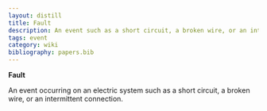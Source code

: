 ```yaml
---
layout: distill
title: Fault
description: An event such as a short circuit, a broken wire, or an intermittent connection.
tags: event
category: wiki
bibliography: papers.bib
---
```


**Fault** <d-cite key="nerc2024glossary"></d-cite>

An event occurring on an electric system such as a short circuit, a broken wire, or an intermittent connection.
